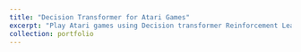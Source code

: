 ```yaml
---
title: "Decision Transformer for Atari Games"
excerpt: "Play Atari games using Decision transformer Reinforcement Learning<br/><img src='/images/dtrl.png'>"
collection: portfolio
---
```


